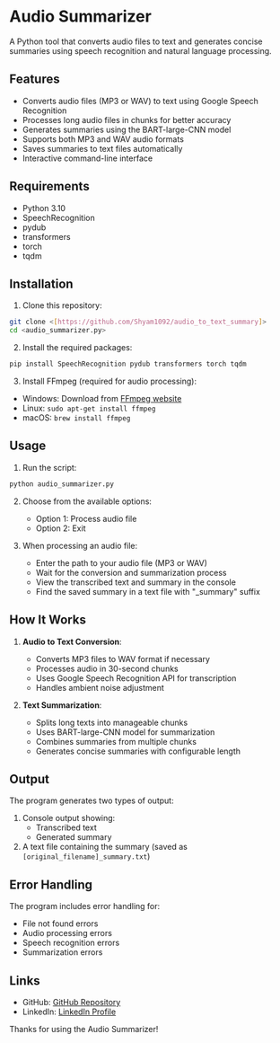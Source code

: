 # Audio Summarizer

A Python tool that converts audio files to text and generates concise summaries using speech recognition and natural language processing.

## Features

- Converts audio files (MP3 or WAV) to text using Google Speech Recognition
- Processes long audio files in chunks for better accuracy
- Generates summaries using the BART-large-CNN model
- Supports both MP3 and WAV audio formats
- Saves summaries to text files automatically
- Interactive command-line interface

## Requirements

- Python 3.10
- SpeechRecognition
- pydub
- transformers
- torch
- tqdm

## Installation

1. Clone this repository:
```bash
git clone <[https://github.com/Shyam1092/audio_to_text_summary]>
cd <audio_summarizer.py>
```

2. Install the required packages:
```bash
pip install SpeechRecognition pydub transformers torch tqdm
```

3. Install FFmpeg (required for audio processing):
- Windows: Download from [FFmpeg website](https://ffmpeg.org/download.html)
- Linux: `sudo apt-get install ffmpeg`
- macOS: `brew install ffmpeg`

## Usage

1. Run the script:
```bash
python audio_summarizer.py
```

2. Choose from the available options:
   - Option 1: Process audio file
   - Option 2: Exit

3. When processing an audio file:
   - Enter the path to your audio file (MP3 or WAV)
   - Wait for the conversion and summarization process
   - View the transcribed text and summary in the console
   - Find the saved summary in a text file with "_summary" suffix

## How It Works

1. **Audio to Text Conversion**:
   - Converts MP3 files to WAV format if necessary
   - Processes audio in 30-second chunks
   - Uses Google Speech Recognition API for transcription
   - Handles ambient noise adjustment

2. **Text Summarization**:
   - Splits long texts into manageable chunks
   - Uses BART-large-CNN model for summarization
   - Combines summaries from multiple chunks
   - Generates concise summaries with configurable length

## Output

The program generates two types of output:
1. Console output showing:
   - Transcribed text
   - Generated summary
2. A text file containing the summary (saved as `[original_filename]_summary.txt`)

## Error Handling

The program includes error handling for:
- File not found errors
- Audio processing errors
- Speech recognition errors
- Summarization errors

## Links
- GitHub: [GitHub Repository](<https://github.com/Shyam1092>)
- LinkedIn: [LinkedIn Profile](<https://www.linkedin.com/in/shyam-padhiyar-90a955189?utm_source=share&utm_campaign=share_via&utm_content=profile&utm_medium=android_app>)

Thanks for using the Audio Summarizer!
